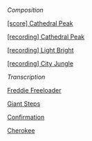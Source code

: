 _Composition_

<a href="https://amahadevan99.github.io/files/website_music/cathedral_peak_full.pdf"> [score] Cathedral Peak</a>

<a href="https://www.youtube.com/watch?v=eCG6svi2Ltk"> [recording] Cathedral Peak</a>

<a href="https://www.youtube.com/watch?v=EyAY5vU0z98"> [recording] Light Bright</a>

<a href="https://www.youtube.com/watch?v=HJV9wWiDl7w"> [recording] City Jungle</a>

_Transcription_

<a href="https://amahadevan99.github.io/files/website_music/freddie_freeloader.pdf"> Freddie Freeloader</a>

<a href="https://amahadevan99.github.io/files/website_music/giant_steps.pdf"> Giant Steps</a>

<a href="https://amahadevan99.github.io/files/website_music/confirmation.pdf"> Confirmation</a>

<a href="https://amahadevan99.github.io/files/website_music/cherokee.pdf"> Cherokee</a>
